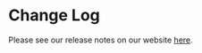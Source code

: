 # Change Log

Please see our release notes on our website [here](https://taqueria.io/docs/release-notes/).